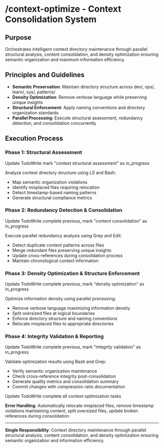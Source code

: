# /context-optimize - Context Consolidation System

## Purpose
Orchestrates intelligent context directory maintenance through parallel structural analysis, content consolidation, and density optimization ensuring semantic organization and maximum information efficiency.

## Principles and Guidelines
- **Semantic Preservation**: Maintain directory structure across dev/, ops/, learn/, sys/, patterns/
- **Density Optimization**: Remove verbose language while preserving unique insights
- **Structural Enforcement**: Apply naming conventions and directory organization standards
- **Parallel Processing**: Execute structural assessment, redundancy detection, and consolidation concurrently

## Execution Process

### Phase 1: Structural Assessment
Update TodoWrite mark "context structural assessment" as in_progress

Analyze context directory structure using LS and Bash:
- Map semantic organization violations
- Identify misplaced files requiring relocation
- Detect timestamp-based naming patterns
- Generate structural compliance metrics

### Phase 2: Redundancy Detection & Consolidation
Update TodoWrite complete previous, mark "content consolidation" as in_progress

Execute parallel redundancy analysis using Grep and Edit:
- Detect duplicate content patterns across files
- Merge redundant files preserving unique insights
- Update cross-references during consolidation process
- Maintain chronological context information

### Phase 3: Density Optimization & Structure Enforcement
Update TodoWrite complete previous, mark "density optimization" as in_progress

Optimize information density using parallel processing:
- Remove verbose language maximizing information density
- Split oversized files at logical boundaries
- Enforce directory structure and naming conventions
- Relocate misplaced files to appropriate directories

### Phase 4: Integrity Validation & Reporting
Update TodoWrite complete previous, mark "integrity validation" as in_progress

Validate optimization results using Bash and Grep:
- Verify semantic organization maintenance
- Check cross-reference integrity post-consolidation
- Generate quality metrics and consolidation summary
- Commit changes with compression ratio documentation

Update TodoWrite complete all context optimization tasks

**Error Handling**: Automatically relocate misplaced files, remove timestamp violations maintaining content, split oversized files, update broken references during consolidation

---

**Single Responsibility**: Context directory maintenance through parallel structural analysis, content consolidation, and density optimization ensuring semantic organization and information efficiency.